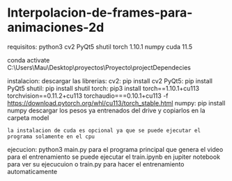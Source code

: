 # Interpolacion-de-frames-para-animaciones-2d

requisitos:
    python3
    cv2
    PyQt5
    shutil
    torch 1.10.1
    numpy
    cuda 11.5

conda activate C:\Users\Mau\Desktop\proyectos\Proyecto\projectDependecies

 instalacion:
    descargar las librerias:
        cv2: pip install cv2
        PyQt5: pip install PyQt5
        shutil: pip install shutil
        torch: pip3 install torch==1.10.1+cu113 torchvision==0.11.2+cu113 torchaudio===0.10.1+cu113 -f https://download.pytorch.org/whl/cu113/torch_stable.html
        numpy: pip install numpy
    descargar los pesos ya entrenados del drive y copiarlos en la carpeta model
    
    la instalacion de cuda es opcional ya que se puede ejecutar el programa solamente en el cpu

 ejecucion:
 python3 main.py para el programa principal que genera el video
 para el entrenamiento se puede ejecutar el train.ipynb en jupiter notebook para ver su ejecucuion o 
 train.py para hacer el entrenamiento automaticamente